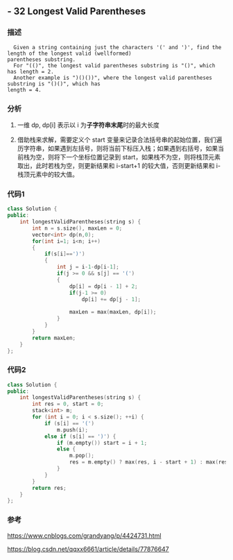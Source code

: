 ## - 32 Longest Valid Parentheses

### 描述

```
  Given a string containing just the characters '(' and ')', find the length of the longest valid (wellformed)
parentheses substring.
  For "(()", the longest valid parentheses substring is "()", which has length = 2.
  Another example is ")()())", where the longest valid parentheses substring is "()()", which has
length = 4.
```

### 分析
1. 一维 dp,  dp[i] 表示以 i 为**子字符串末尾**时的最大长度

2. 借助栈来求解，需要定义个 start 变量来记录合法括号串的起始位置，我们遍历字符串，如果遇到左括号，则将当前下标压入栈；如果遇到右括号，如果当前栈为空，则将下一个坐标位置记录到 start，如果栈不为空，则将栈顶元素取出，此时若栈为空，则更新结果和 i-start+1 的较大值，否则更新结果和 i-栈顶元素中的较大值。

### 代码1
```C++
class Solution {
public:
    int longestValidParentheses(string s) {
        int n = s.size(), maxLen = 0;
        vector<int> dp(n,0);
        for(int i=1; i<n; i++) 
        {
            if(s[i]==')') 
            {
                int j = i-1-dp[i-1];
                if(j >= 0 && s[j] == '(')
                {
                    dp[i] = dp[i - 1] + 2;
                    if(j-1 >= 0)
                        dp[i] += dp[j - 1];
                    
                    maxLen = max(maxLen, dp[i]);
                }
            }
        }
        return maxLen;
    }
};
```

### 代码2
```C++
class Solution {
public:
    int longestValidParentheses(string s) {
        int res = 0, start = 0;
        stack<int> m;
        for (int i = 0; i < s.size(); ++i) {
            if (s[i] == '(') 
                m.push(i);
            else if (s[i] == ')') {
                if (m.empty()) start = i + 1;
                else {
                    m.pop();
                    res = m.empty() ? max(res, i - start + 1) : max(res, i - m.top());
                }
            }
        }
        return res;
    }
};
```

### 参考

https://www.cnblogs.com/grandyang/p/4424731.html

https://blog.csdn.net/qqxx6661/article/details/77876647
